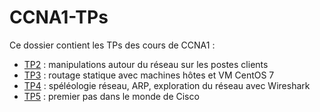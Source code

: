 # CCNA1-TPs  
  
Ce dossier contient les TPs des cours de CCNA1 : 
* [TP2](./TP2) : manipulations autour du réseau sur les postes clients
* [TP3](./TP3) : routage statique avec machines hôtes et VM CentOS 7
* [TP4](./TP4) : spéléologie réseau, ARP, exploration du réseau avec Wireshark
* [TP5](./TP5) : premier pas dans le monde de Cisco